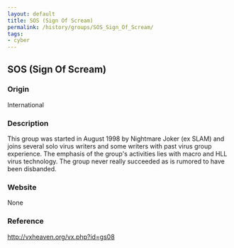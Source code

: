 ```yaml
---
layout: default
title: SOS (Sign Of Scream)
permalink: /history/groups/SOS_Sign_Of_Scream/
tags:
- cyber
---
```


## SOS (Sign Of Scream)

### Origin
International

### Description
This group was started in August 1998 by Nightmare Joker (ex SLAM) and joins several solo virus writers and some writers with past virus group experience. The emphasis of the group's activities lies with macro and HLL virus technology. The group never really succeeded as is rumored to have been disbanded.

### Website
None

### Reference
http://vxheaven.org/vx.php?id=gs08
